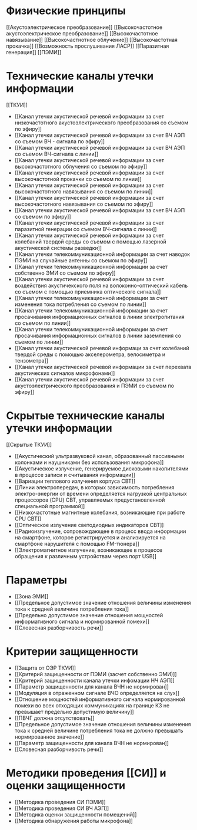 

# Физические принципы
[[Акустоэлектрическое преобразование]]
[[Высокочастотное акустоэлектрическое преобразование]]
[[Высокочастотное навязывание]]
[[Высокочастнотное облучение]]
[[Высокочастотная прокачка]]
[[Возможность прослушивания ЛАСР]]
[[Паразитная генерация]]
[[ПЭМИ]]


# Технические каналы утечки информации
[[ТКУИ]]

- [[Канал утечки акустической речевой информации за счет низкочастотного акустоэлектрического преобразования со съемом по эфиру]]
- [[Канал утечки акустической речевой информации за счет ВЧ АЭП со съемом ВЧ - сигнала по эфиру]]
- [[Канал утечки акустической речевой информации за счет ВЧ АЭП со съемом ВЧ-сигнала с линии]]
- [[Канал утечки акустической речевой информации за счет высокочастотного облучения со съемом по эфиру]]
- [[Канал утечки акустической речевой информации за счет высокочастотной прокачки со съемом по линии]]
- [[Канал утечки акустической речевой информации за счет высокочастотного навязывания со съемом по линии]]
- [[Канал утечки акустической речевой информации за счет высокочастотного навязывания со съемом по эфиру]]
- [[Канал утечки акустической речевой информации за счет ВЧ АЭП со съемом по эфиру]]
- [[Канал утечки акустической речевой информации  за счет паразитной генерации со съемом ВЧ-сигнала с линии]]	
- [[Канал утечки акустической речевой информации за счет колебаний твердой среды со съемом с помощью лазерной акустической системы разведки]]
- [[Канал утечки телекоммуникационной информации за счет наводок ПЭМИ на случайные антенны со съемом по эфиру]]
- [[Канал утечки телекоммуникационной информации за счет собственно ЭМИ со съемом по эфиру]]
- [[Канал утечки акустической речевой информации за счет воздействия акустичекского поля на волоконно-оптический кабель со съемом с помощью приемника оптического сигнала]]
- [[Канал утечки телекоммуникационной информации за счет изменения тока потребления со съемом по линии]]
- [[Канал утечки телекоммуникационной информации за счет просачивания информационных сигналов в линии электропитания со съемом по линии]]
- [[Канал утечки телекоммуникационной информации за счет просачивания информационных сигналов в линии заземления со съемом по линии]]
- [[Канал утечки акустической речевой информаци за счет колебаний твердой среды с помощью акселерометра, велосиметра и тензометра]]
- [[Канал утечки акустической речевой информации за счет перехвата акустических сигналов микрофонами]]
- [[Канал утечки акустической речевой информации за счет акустоэлектрического преобразования и ПЭМИ со съемом по эфиру]]


# Скрытые технические каналы утечки информации
[[Скрытые ТКУИ]]

- [[Акустический ультразвуковой канал, образованный пассивными колонками и наушниками без использования микрофона]]
- [[Акустическое излучение, генерируемое дисковыми накопителями в процессе записи и считывания информации]]
- [[Вариации теплового излучения корпуса СВТ]]
- [[Линии электропередач, в которых зависимость потребления электро-энергии от времени определяется нагрузкой центральных процессоров (CPU) СВТ, управляемых предустановленной специальной программой]]
- [[Низкочастотные магнитные колебания, возникающие при работе CPU СВТ]]
- [[Оптическое излучение светодиодных индикаторов СВТ]]
- [[Радиоизлучение, сопровождающее в процесс ввода информации на смартфоне, которое регистрируется и анализируется на смартфоне нарушителя с помощью FM-тюнера]]
- [[Электромагнитное излучение, возникающее в процессе обращения к различным устройствам через порт USB]]


# Параметры
- [[Зона ЭМИ]]
- [[Предельное допустимое значение отношения величины изменения тока к средней величине потребления тока]]
- [[Предельно допустимое значение отношения мощностей информативного сигнала и нормированной помехи]]
- [[Словесная разборчивость речи]]


# Критерии защищенности
- [[Защита от ОЭР ТКУИ]]
- [[Критерий защищенности от ПЭМИ (засчет собственно ЭМИ)]]
- [[Критерий защищенности канала утечки инфомации НЧ АЭП]]
- [[Параметр защищенности для канала ВЧН не нормирован]]
- [[Модуляция в отраженном сигнале ВЧО определяется на слух]]
- [[Отношение мощностей информативного сигнала нормированной помехи во всех отходящих коммуникациях на границе КЗ не превышает предельно допустимую величину]]
- [[ПВЧГ должна отсутствовать]]
- [[Предельное допустимое значение отношения величины изменения тока к средней величине потребления тока не должно превышать нормированное значение]]
- [[Параметр защищенности для канала ВЧН не нормирован]]
- [[Словесная разборчивость речи]]


# Методики проведения [[СИ]] и оценки защищенности
- [[Методика проведения СИ ПЭМИ]]
- [[Методика проведения СИ ВЧ АЭП]]
- [[Методика оценки защищенности помещений]]
- [[Методика обнаружения работы микрофона]]